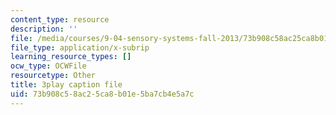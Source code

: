```yaml
---
content_type: resource
description: ''
file: /media/courses/9-04-sensory-systems-fall-2013/73b908c58ac25ca8b01e5ba7cb4e5a7c_n-NpJQgSLrk.vtt
file_type: application/x-subrip
learning_resource_types: []
ocw_type: OCWFile
resourcetype: Other
title: 3play caption file
uid: 73b908c5-8ac2-5ca8-b01e-5ba7cb4e5a7c
---
```

